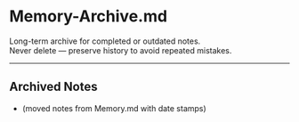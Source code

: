 # Memory-Archive.md
Long-term archive for completed or outdated notes.  
Never delete — preserve history to avoid repeated mistakes.

---

## Archived Notes
- (moved notes from Memory.md with date stamps)
